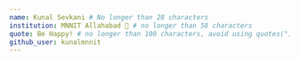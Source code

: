 ```yaml
---
name: Kunal Sevkani # No longer than 28 characters
institution: MNNIT Allahabad 🚩 # no longer than 58 characters
quote: Be Happy! # no longer than 100 characters, avoid using quotes(") to guarantee the format remains the same.
github_user: kunalmnnit
---
```

